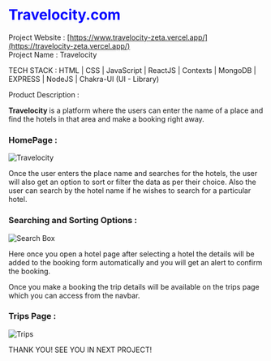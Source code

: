 <h1 style="color:blue;"> Travelocity.com </h1>

Project Website : [https://www.travelocity-zeta.vercel.app/](https://travelocity-zeta.vercel.app/) <br/>
Project Name : Travelocity <br/>


TECH STACK : HTML | CSS | JavaScript | ReactJS | Contexts | MongoDB | EXPRESS | NodeJS | Chakra-UI (UI - Library)

Product Description : 

<b>Travelocity </b> is a platform where the users can enter the name of a place and find the hotels in that area and make a booking right away.<br/>

<h3>HomePage : </h3>

![Travelocity](https://user-images.githubusercontent.com/112630634/208607701-f8e72cd2-f0ff-44fb-9f60-fe33775ae9da.png)


Once the user enters the place name and searches for the hotels, the user will also get an option to sort or filter the data as per their choice. Also the user can search by the hotel name if he wishes to search for a particular hotel.

<h3> Searching and Sorting Options : </h3>

![Search Box](https://user-images.githubusercontent.com/112630634/208608658-194050e2-ccd3-4a4c-b1f3-fa22e1d86909.png)

Here once you open a hotel page after selecting a hotel the details will be added to the booking form automatically and you will get an alert to confirm the booking.

Once you make a booking the trip details will be available on the trips page which you can access from the navbar.

<h3>Trips Page : </h3>

![Trips](https://user-images.githubusercontent.com/112630634/232289206-9b957dae-c1ac-4f2c-b1c9-d56b85313c51.png)


THANK YOU! 
SEE YOU IN NEXT PROJECT!








